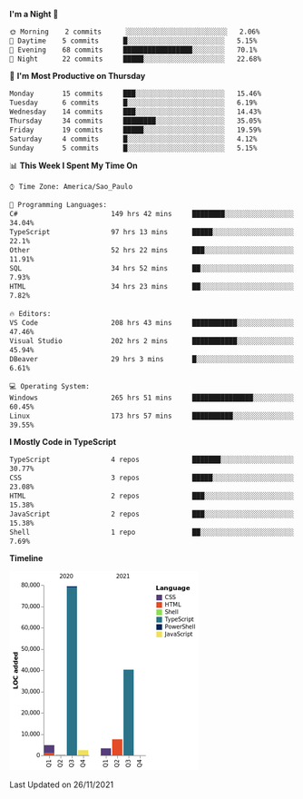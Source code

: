 <!--START_SECTION:waka-->
**I'm a Night 🦉** 

```text
🌞 Morning    2 commits      ░░░░░░░░░░░░░░░░░░░░░░░░░   2.06% 
🌆 Daytime    5 commits      █░░░░░░░░░░░░░░░░░░░░░░░░   5.15% 
🌃 Evening    68 commits     █████████████████░░░░░░░░   70.1% 
🌙 Night      22 commits     █████░░░░░░░░░░░░░░░░░░░░   22.68%

```
📅 **I'm Most Productive on Thursday** 

```text
Monday       15 commits     ███░░░░░░░░░░░░░░░░░░░░░░   15.46% 
Tuesday      6 commits      █░░░░░░░░░░░░░░░░░░░░░░░░   6.19% 
Wednesday    14 commits     ███░░░░░░░░░░░░░░░░░░░░░░   14.43% 
Thursday     34 commits     ████████░░░░░░░░░░░░░░░░░   35.05% 
Friday       19 commits     █████░░░░░░░░░░░░░░░░░░░░   19.59% 
Saturday     4 commits      █░░░░░░░░░░░░░░░░░░░░░░░░   4.12% 
Sunday       5 commits      █░░░░░░░░░░░░░░░░░░░░░░░░   5.15%

```


📊 **This Week I Spent My Time On** 

```text
⌚︎ Time Zone: America/Sao_Paulo

💬 Programming Languages: 
C#                       149 hrs 42 mins     ████████░░░░░░░░░░░░░░░░░   34.04% 
TypeScript               97 hrs 13 mins      █████░░░░░░░░░░░░░░░░░░░░   22.1% 
Other                    52 hrs 22 mins      ███░░░░░░░░░░░░░░░░░░░░░░   11.91% 
SQL                      34 hrs 52 mins      ██░░░░░░░░░░░░░░░░░░░░░░░   7.93% 
HTML                     34 hrs 23 mins      ██░░░░░░░░░░░░░░░░░░░░░░░   7.82%

🔥 Editors: 
VS Code                  208 hrs 43 mins     ███████████░░░░░░░░░░░░░░   47.46% 
Visual Studio            202 hrs 2 mins      ███████████░░░░░░░░░░░░░░   45.94% 
DBeaver                  29 hrs 3 mins       █░░░░░░░░░░░░░░░░░░░░░░░░   6.61%

💻 Operating System: 
Windows                  265 hrs 51 mins     ███████████████░░░░░░░░░░   60.45% 
Linux                    173 hrs 57 mins     ██████████░░░░░░░░░░░░░░░   39.55%

```

**I Mostly Code in TypeScript** 

```text
TypeScript               4 repos             ███████░░░░░░░░░░░░░░░░░░   30.77% 
CSS                      3 repos             █████░░░░░░░░░░░░░░░░░░░░   23.08% 
HTML                     2 repos             ███░░░░░░░░░░░░░░░░░░░░░░   15.38% 
JavaScript               2 repos             ███░░░░░░░░░░░░░░░░░░░░░░   15.38% 
Shell                    1 repo              ██░░░░░░░░░░░░░░░░░░░░░░░   7.69%

```


**Timeline**

![Chart not found](https://raw.githubusercontent.com/jonhoffmam/jonhoffmam/master/charts/bar_graph.png) 


 Last Updated on 26/11/2021
<!--END_SECTION:waka-->

